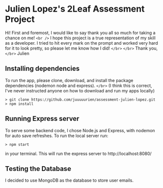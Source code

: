 # Julien Lopez's 2Leaf Assessment Project

Hi! First and foremost, I would like to say thank you all so much for taking a chance on me!
`<br />`
I hope this project is a true representation of my skill as a developer. I tried to hit every mark on
the prompt and worked very hard for it to look pretty, so please let me know how I did!
`</br>`
`</br>`
Thank you,
`</br>`
Julien

## Installing dependencies

To run the app, please clone, download, and install the package dependencies (nodemon node and express).
`</br>`
(I think this is correct, I've never instructed anyone on how to download and run my apps locally)

    > git clone https://github.com/juuuuurien/assessment-julien-lopez.git
    > npm install

## Running Express server

To serve some backend code, I chose Node.js and Express, with nodemon for auto save refreshes. To run the local server run:

    > npm start

in your terminal. This will run the express server to http://localhost:8080/

## Testing the Database

I decided to use MongoDB as the database to store user emails.
